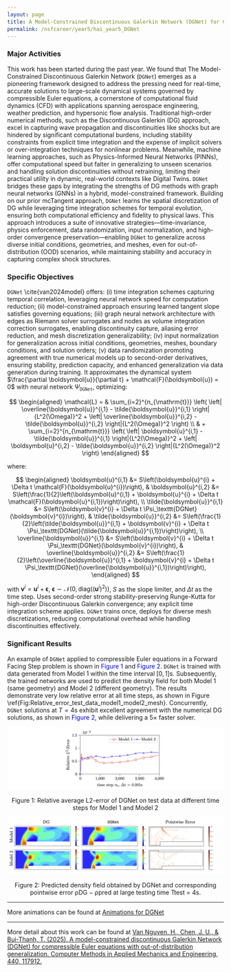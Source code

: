 ```yaml
---
layout: page
title: A Model-Constrained Discontinuous Galerkin Network (DGNet) for Compressible Euler Equations
permalink: /nsfcareer/year5/hai_year5_DGNet
---
```


### Major Activities

This work has been started during the past year. We found that The Model-Constrained Discontinuous Galerkin Network ($\texttt{DGNet}$) emerges as a pioneering framework designed to address the pressing need for real-time, accurate solutions to large-scale dynamical systems governed by compressible Euler equations, a cornerstone of computational fluid dynamics (CFD) with applications spanning aerospace engineering, weather prediction, and hypersonic flow analysis. Traditional high-order numerical methods, such as the Discontinuous Galerkin (DG) approach, excel in capturing wave propagation and discontinuities like shocks but are hindered by significant computational burdens, including stability constraints from explicit time integration and the expense of implicit solvers or over-integration techniques for nonlinear problems. Meanwhile, machine learning approaches, such as Physics-Informed Neural Networks (PINNs), offer computational speed but falter in generalizing to unseen scenarios and handling solution discontinuities without retraining, limiting their practical utility in dynamic, real-world contexts like Digital Twins. $\texttt{DGNet}$ bridges these gaps by integrating the strengths of DG methods with graph neural networks (GNNs) in a hybrid, model-constrained framework. Building on our prior mcTangent approach, $\texttt{DGNet}$ learns the spatial discretization of DG while leveraging time integration schemes for temporal evolution, ensuring both computational efficiency and fidelity to physical laws. This approach introduces a suite of innovative strategies—time-invariance, physics enforcement, data randomization, input normalization, and high-order convergence preservation—enabling $\texttt{DGNet}$ to generalize across diverse initial conditions, geometries, and meshes, even for out-of-distribution (OOD) scenarios, while maintaining stability and accuracy in capturing complex shock structures.

### Specific Objectives

$\texttt{DGNet}$ \cite{van2024model} offers: (i) time integration schemes capturing temporal correlation, leveraging neural network speed for computation reduction; (ii) model-constrained approach ensuring learned tangent slope satisfies governing equations; (iii) graph neural network architecture with edges as Riemann solver surrogates and nodes as volume integration correction surrogates, enabling discontinuity capture, aliasing error reduction, and mesh discretization generalizability; (iv) input normalization for generalization across initial conditions, geometries, meshes, boundary conditions, and solution orders; (v) data randomization promoting agreement with true numerical models up to second-order derivatives, ensuring stability, prediction capacity, and enhanced generalization via data generation during training. It approximates the dynamical system $\frac{\partial \boldsymbol{u}}{\partial t} + \mathcal{F}(\boldsymbol{u}) = 0$ with neural network $\Psi_\texttt{DGNet}$, optimizing:

$$
\begin{aligned}
    \mathcal{L} = & \sum_{i=2}^{n_{\mathrm{t}}} \left( \left| \overline{\boldsymbol{u}}^{i,1} - \tilde{\boldsymbol{u}}^{i,1} \right|{L^2(\Omega)}^2 + \left| \overline{\boldsymbol{u}}^{i,2} - \tilde{\boldsymbol{u}}^{i,2} \right|{L^2(\Omega)}^2 \right) \\ 
    & + \sum_{i=2}^{n_{\mathrm{t}}} \left( \left| \boldsymbol{u}^{i,1} - \tilde{\boldsymbol{u}}^{i,1} \right|{L^2(\Omega)}^2 + \left| \boldsymbol{u}^{i,2} - \tilde{\boldsymbol{u}}^{i,2} \right|{L^2(\Omega)}^2 \right)
\end{aligned}
$$

where:

$$
\begin{aligned} 
\boldsymbol{u}^{i,1} &= S\left(\boldsymbol{u}^{i} + \Delta t \mathcal{F}(\boldsymbol{u}^{i})\right), & \boldsymbol{u}^{i,2} &= S\left(\frac{1}{2}\left(\boldsymbol{u}^{i,1} + \boldsymbol{u}^{i} + \Delta t \mathcal{F}(\boldsymbol{u}^{i,1})\right)\right), \\ \tilde{\boldsymbol{u}}^{i,1} &= S\left(\boldsymbol{v}^{i} + \Delta t \Psi_\texttt{DGNet}(\boldsymbol{v}^{i})\right), & \tilde{\boldsymbol{u}}^{i,2} &= S\left(\frac{1}{2}\left(\tilde{\boldsymbol{u}}^{i,1} + \boldsymbol{v}^{i} + \Delta t \Psi_\texttt{DGNet}(\tilde{\boldsymbol{u}}^{i,1})\right)\right), \\ \overline{\boldsymbol{u}}^{i,1} &= S\left(\boldsymbol{v}^{i} + \Delta t \Psi_\texttt{DGNet}(\boldsymbol{v}^{i})\right), & \overline{\boldsymbol{u}}^{i,2} &= S\left(\frac{1}{2}\left(\overline{\boldsymbol{u}}^{i,1} + \boldsymbol{v}^{i} + \Delta t \Psi_\texttt{DGNet}(\overline{\boldsymbol{u}}^{i,1})\right)\right),
\end{aligned}
$$

with $\boldsymbol{v}^{i} = \boldsymbol{u}^{i} + \boldsymbol{\epsilon}$, $\boldsymbol{\epsilon} \sim \mathcal{N}(0, \boldsymbol{\text{diag}}((\boldsymbol{u}^{i})^2))$, $S$ as the slope limiter, and $\Delta t$ as the time step. Uses second-order strong stability-preserving Runge-Kutta for high-order Discontinuous Galerkin convergence; any explicit time integration scheme applies. $\texttt{DGNet}$ trains once, deploys for diverse mesh discretizations, reducing computational overhead while handling discontinuities effectively.


### Significant Results

An example of $\texttt{DGNet}$ applied to compressible Euler equations in a Forward Facing Step problem is shown in <span style="color:blue">Figure 1</span> and <span style="color:blue">Figure 2</span>. $\texttt{DGNet}$ is trained with data generated from Model 1 within the time interval $[0,1]$s. Subsequently, the trained networks are used to predict the density field for both Model 1 (same geometry) and Model 2 (different geometry). The results demonstrate very low relative error at all time steps, as shown in Figure \ref{Fig:Relative_error_test_data_model1_model2_mesh}. Concurrently, $\texttt{DGNet}$ solutions at $T = 4$s exhibit excellent agreement with the numerical DG solutions, as shown in <span style="color:blue">Figure 2</span>, while delivering a $5\times$ faster solver.

![image](/assets/figures/hainguyen/year5/DGNet_1.png)

<div align="center">
Figure 1: Relative average L2-error of DGNet on test data at different time steps for Model 1 and Model 2
</div>

![image](/assets/figures/hainguyen/year5/DGNet_2.png)

<div align="center">
Figure 2: Predicted density field obtained by DGNet and corresponding pointwise error ρDG − ρpred at large testing
time Ttest = 4s.
</div>

---

More animations can be found at [Animations for DGNet](https://nguyenvanhaibk92.github.io/Model-Constrained-Tangent-Slope-Learning-for-Shock-Type-Problems/)

---

More detail about this work can be found at [Van Nguyen, H., Chen, J. U., & Bui-Thanh, T. (2025). A model-constrained discontinuous Galerkin Network (DGNet) for compressible Euler equations with out-of-distribution generalization. Computer Methods in Applied Mechanics and Engineering, 440, 117912.](https://www.sciencedirect.com/science/article/pii/S0045782525001847?casa_token=r0HiuyCFj7QAAAAA:zH21Y4KB7fw5DhGcktr1VYwKEo5shAGSYnfVS_iwX3F8M1q6Qtn8bYmKv4P58CqRiL8P9Hev_Uw)
